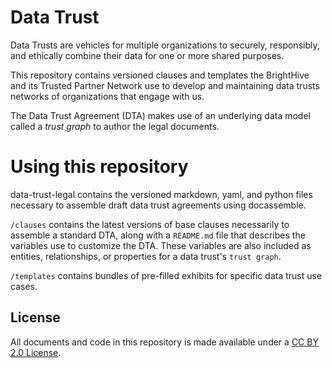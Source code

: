 # Data Trust

Data Trusts are vehicles for multiple organizations to securely, responsibly, and ethically combine their data for one or more shared purposes.  

This repository contains versioned clauses and templates the BrightHive and its Trusted Partner Network use to develop and maintaining data trusts networks of organizations that engage with us.

The Data Trust Agreement (DTA) makes use of an underlying data model called a *trust graph* to author the legal documents.

# Using this repository

data-trust-legal contains the versioned markdown, yaml, and python files necessary to assemble draft data trust agreements using docassemble.

`/clauses` contains the latest versions of base clauses necessarily to assemble a standard DTA, along with a `README.md` file that describes the variables use to customize the DTA. These variables are also included as entities, relationships, or properties for a data trust's `trust graph`.

`/templates` contains bundles of pre-filled exhibits for specific data trust use cases.

## License
All documents and code in this repository is made available under a [CC BY 2.0 License](https://creativecommons.org/licenses/by/2.0/). 
